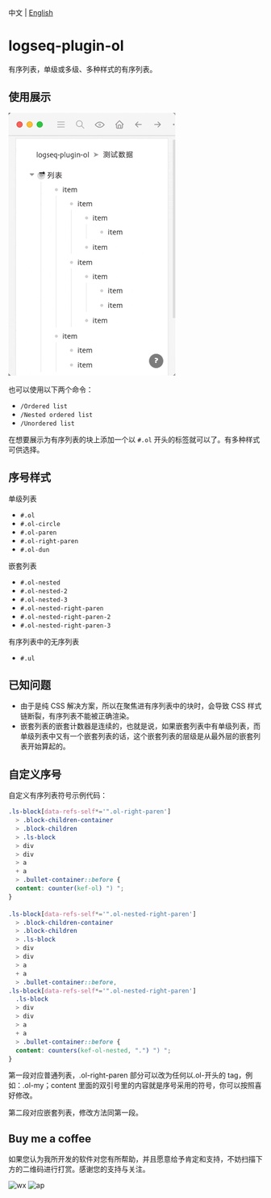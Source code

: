 中文 | [English](README.en.md)

# logseq-plugin-ol

有序列表，单级或多级、多种样式的有序列表。

## 使用展示

![demo](./demo.gif)

也可以使用以下两个命令：

- `/Ordered list`
- `/Nested ordered list`
- `/Unordered list`

在想要展示为有序列表的块上添加一个以 `#.ol` 开头的标签就可以了。有多种样式可供选择。

## 序号样式

单级列表

- `#.ol`
- `#.ol-circle`
- `#.ol-paren`
- `#.ol-right-paren`
- `#.ol-dun`

嵌套列表

- `#.ol-nested`
- `#.ol-nested-2`
- `#.ol-nested-3`
- `#.ol-nested-right-paren`
- `#.ol-nested-right-paren-2`
- `#.ol-nested-right-paren-3`

有序列表中的无序列表

- `#.ul`

## 已知问题

- 由于是纯 CSS 解决方案，所以在聚焦进有序列表中的块时，会导致 CSS 样式链断裂，有序列表不能被正确渲染。
- 嵌套列表的嵌套计数器是连续的，也就是说，如果嵌套列表中有单级列表，而单级列表中又有一个嵌套列表的话，这个嵌套列表的层级是从最外层的嵌套列表开始算起的。

## 自定义序号

自定义有序列表符号示例代码：

```css
.ls-block[data-refs-self*='".ol-right-paren']
  > .block-children-container
  > .block-children
  > .ls-block
  > div
  > div
  > a
  + a
  > .bullet-container::before {
  content: counter(kef-ol) ") ";
}

.ls-block[data-refs-self*='".ol-nested-right-paren']
  > .block-children-container
  > .block-children
  > .ls-block
  > div
  > div
  > a
  + a
  > .bullet-container::before,
.ls-block[data-refs-self*='".ol-nested-right-paren']
  .ls-block
  > div
  > div
  > a
  + a
  > .bullet-container::before {
  content: counters(kef-ol-nested, ".") ") ";
}
```

第一段对应普通列表，.ol-right-paren 部分可以改为任何以.ol-开头的 tag，例如：.ol-my；content 里面的双引号里的内容就是序号采用的符号，你可以按照喜好修改。

第二段对应嵌套列表，修改方法同第一段。

## Buy me a coffee

如果您认为我所开发的软件对您有所帮助，并且愿意给予肯定和支持，不妨扫描下方的二维码进行打赏。感谢您的支持与关注。

![wx](https://user-images.githubusercontent.com/3410293/236807219-cf21180a-e7f8-44a9-abde-86e1e6df999b.jpg) ![ap](https://user-images.githubusercontent.com/3410293/236807256-f79768a7-16e0-4cbf-a9f3-93f230feee30.jpg)
